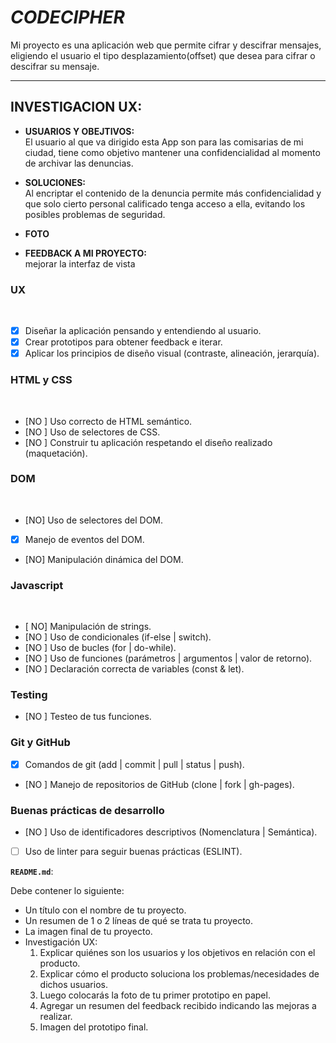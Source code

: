 # ***CODECIPHER***

Mi proyecto es una aplicación web que permite cifrar y descifrar mensajes, eligiendo el usuario el tipo desplazamiento(offset) que desea para cifrar o descifrar su mensaje.
***

## INVESTIGACION UX:
* **USUARIOS Y OBEJTIVOS:**  
 El usuario al que va dirigido esta App son para las comisarias de mi ciudad, tiene como objetivo mantener una confidencialidad al momento de archivar las denuncias.

 * **SOLUCIONES:**  
 Al encriptar el contenido de la denuncia permite más confidencialidad y que solo cierto personal calificado tenga acceso a ella, evitando los posibles problemas de seguridad.

* **FOTO**  

* **FEEDBACK A MI PROYECTO:**  
mejorar la interfaz de vista 



### UX
​
- [X] Diseñar la aplicación pensando y entendiendo al usuario.
- [X] Crear prototipos para obtener feedback e iterar.
- [X] Aplicar los principios de diseño visual (contraste, alineación, jerarquía).
​
### HTML y CSS
​
- [NO ] Uso correcto de HTML semántico.
- [NO ] Uso de selectores de CSS.
- [NO ] Construir tu aplicación respetando el diseño realizado (maquetación).
​
### DOM
​
- [NO] Uso de selectores del DOM.
- [X] Manejo de eventos del DOM.
- [NO] Manipulación dinámica del DOM.
​
### Javascript
​
- [ NO] Manipulación de strings.
- [NO ] Uso de condicionales (if-else | switch).
- [NO ] Uso de bucles (for | do-while).	
- [NO ] Uso de funciones (parámetros | argumentos | valor de retorno).
- [NO ] Declaración correcta de variables (const & let).
​
### Testing
- [NO ] Testeo de tus funciones.
​
### Git y GitHub
- [X] Comandos de git (add | commit | pull | status | push).
- [NO ] Manejo de repositorios de GitHub (clone | fork | gh-pages).
​
### Buenas prácticas de desarrollo
- [NO ] Uso de identificadores descriptivos (Nomenclatura | Semántica).
- [ ] Uso de linter para seguir buenas prácticas (ESLINT).



















**`README.md`**:

Debe contener lo siguiente:

* Un título con el nombre de tu proyecto.
* Un resumen de 1 o 2 líneas de qué se trata tu proyecto.
* La imagen final de tu proyecto.
* Investigación UX:
  1. Explicar quiénes son los usuarios y los objetivos en relación con el
    producto.
  2. Explicar cómo el producto soluciona los problemas/necesidades de dichos
    usuarios.
  3. Luego colocarás la foto de tu primer prototipo en papel.
  4. Agregar un resumen del feedback recibido indicando las mejoras a realizar.
  5. Imagen del prototipo final.

